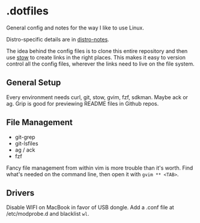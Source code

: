 # .dotfiles

General config and notes for the way I like to use Linux. 

Distro-specific details are in [distro-notes](/distro-notes/).

The idea behind the config files is to clone this entire repository and then use
[stow](https://www.gnu.org/software/stow/) to create links in the right places.
This makes it easy to version control all the config files, wherever the links
need to live on the file system. 

## General Setup

Every environment needs curl, git, stow, gvim, fzf, sdkman. Maybe ack or ag.
Grip is good for previewing README files in Github repos.

## File Management

* git-grep
* git-lsfiles
* ag / ack
* fzf

Fancy file management from within vim is more trouble than it's worth. Find
what's needed on the command line, then open it with `gvim ** <TAB>`.

## Drivers
Disable WIFI on MacBook in favor of USB dongle. Add a .conf file at
/etc/modprobe.d and blacklist `wl`.
